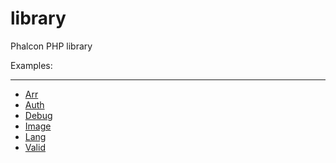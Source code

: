 library
=======

Phalcon PHP library

Examples:
***
* [Arr](https://github.com/mruz/library/wiki/Arr)
* [Auth](https://github.com/mruz/library/wiki/Auth)
* [Debug](https://github.com/mruz/library/wiki/Debug)
* [Image](http://kohanaframework.org/3.3/guide/image/using)
* [Lang](https://github.com/mruz/library/wiki/Lang)
* [Valid](https://github.com/mruz/library/wiki/Valid)